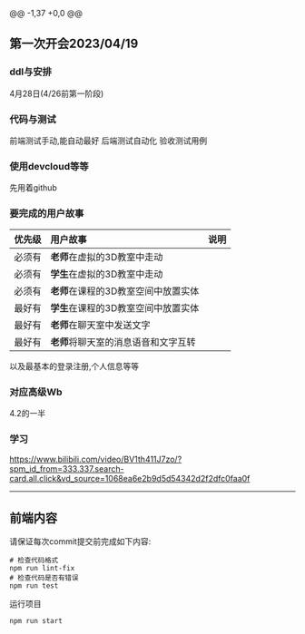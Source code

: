 @@ -1,37 +0,0 @@
## 第一次开会2023/04/19

### ddl与安排

4月28日(4/26前第一阶段)


### 代码与测试

前端测试手动,能自动最好
后端测试自动化
验收测试用例

### 使用devcloud等等

先用着github

### 要完成的用户故事

| 优先级 | 用户故事                             | 说明 |
| :----: | :----------------------------------- | :--- |
| 必须有 | **老师**在虚拟的3D教室中走动         |      |
| 必须有 | **学生**在虚拟的3D教室中走动         |      |
| 必须有 | **老师**在课程的3D教室空间中放置实体 |      |
| 最好有 | **学生**在课程的3D教室空间中放置实体 |      |
| 最好有 | **老师**在聊天室中发送文字           |      |
| 最好有 | **老师**将聊天室的消息语音和文字互转 |      |

以及最基本的登录注册,个人信息等等

### 对应高级Wb

4.2的一半

### 学习

https://www.bilibili.com/video/BV1th411J7zo/?spm_id_from=333.337.search-card.all.click&vd_source=1068ea6e2b9d5d54342d2f2dfc0faa0f

---

## 前端内容

请保证每次commit提交前完成如下内容:
``` shell
# 检查代码格式
npm run lint-fix
# 检查代码是否有错误
npm run test
```

运行项目
``` shell
npm run start
```